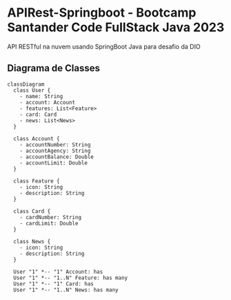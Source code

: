 # APIRest-Springboot - Bootcamp Santander Code FullStack Java 2023
API RESTful na nuvem usando SpringBoot Java para desafio da DIO

## Diagrama de Classes

```mermaid
classDiagram
  class User {
    - name: String
    - account: Account
    - features: List<Feature>
    - card: Card
    - news: List<News>
  }
  
  class Account {
    - accountNumber: String
    - accountAgency: String
    - accountBalance: Double
    - accountLimit: Double
  }
  
  class Feature {
    - icon: String
    - description: String
  }
  
  class Card {
    - cardNumber: String
    - cardLimit: Double
  }
  
  class News {
    - icon: String
    - description: String
  }

  User "1" *-- "1" Account: has
  User "1" *-- "1..N" Feature: has many
  User "1" *-- "1" Card: has
  User "1" *-- "1..N" News: has many
  ```
